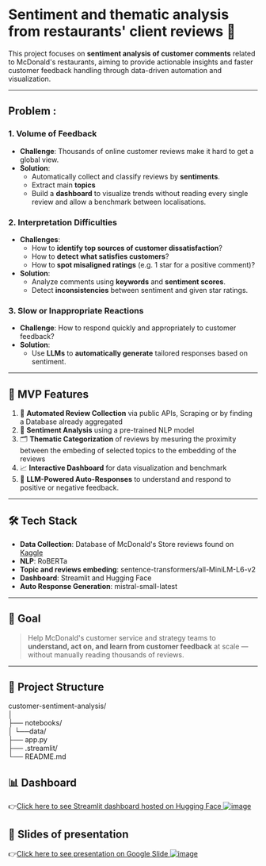 # Sentiment and thematic analysis from restaurants' client reviews  🍟

This project focuses on **sentiment analysis of customer comments** related to McDonald's restaurants, aiming to provide actionable insights and faster customer feedback handling through data-driven automation and visualization.

---

## Problem :

### 1. **Volume of Feedback**
- **Challenge**: Thousands of online customer reviews make it hard to get a global view.
- **Solution**:  
  - Automatically collect and classify reviews by **sentiments**.
  - Extract main **topics** 
  - Build a **dashboard** to visualize trends without reading every single review and allow a benchmark between localisations.

### 2. **Interpretation Difficulties**
- **Challenges**:
  - How to **identify top sources of customer dissatisfaction**?
  - How to **detect what satisfies customers**?
  - How to **spot misaligned ratings** (e.g. 1 star for a positive comment)?
- **Solution**:
  - Analyze comments using **keywords** and **sentiment scores**.
  - Detect **inconsistencies** between sentiment and given star ratings.

### 3. **Slow or Inappropriate Reactions**
- **Challenge**: How to respond quickly and appropriately to customer feedback?
- **Solution**:  
  - Use **LLMs** to **automatically generate** tailored responses based on sentiment.

---

## 🚀 MVP Features

1. 🔄 **Automated Review Collection** via public APIs, Scraping or by finding a Database already aggregated  
2. 🧠 **Sentiment Analysis** using a pre-trained NLP model  
3. 🗂️ **Thematic Categorization** of reviews by mesuring the proximity between the embeding of selected topics to the embedding of the reviews   
4. 📈 **Interactive Dashboard** for data visualization and benchmark
5. 📝 **LLM-Powered Auto-Responses** to understand and respond to positive or negative feedback.

---

## 🛠️ Tech Stack

- **Data Collection**: Database of McDonald's Store reviews found on [Kaggle](https://www.kaggle.com/datasets/nelgiriyewithana/mcdonalds-store-reviews)
- **NLP**: RoBERTa
- **Topic and reviews embeding**: sentence-transformers/all-MiniLM-L6-v2
- **Dashboard**: Streamlit and Hugging Face
- **Auto Response Generation**: mistral-small-latest

---

## 📌 Goal

> Help McDonald's customer service and strategy teams to **understand, act on, and learn from customer feedback** at scale — without manually reading thousands of reviews.

---

## 📁 Project Structure

customer-sentiment-analysis/   
│                    
├── notebooks/  
│      └──data/   
├── app.py   
├── .streamlit/   
└── README.md     

## 📊 Dashboard
👉[Click here to see Streamlit dashboard hosted on Hugging Face ![image](https://github.com/user-attachments/assets/bfeddf26-6d55-4965-93da-3e5944e677c6)](https://huggingface.co/spaces/myriamgoyet/Sentiment_Analysis)
   


## 📰 Slides of presentation
👉[Click here to see presentation on Google Slide ![image](https://github.com/user-attachments/assets/d8da5f92-f835-46d3-a896-269faaa0d744)](https://docs.google.com/presentation/d/1ebGR4GE3Pfl0D_uwOrwL8d8MGd2ShRH8U-gLwR9frOY/edit?usp=sharing)
   




